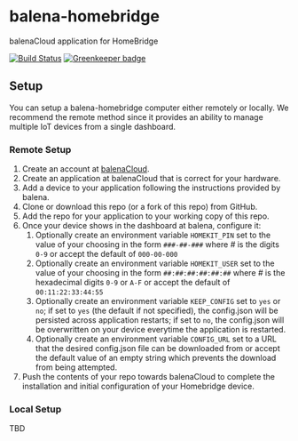 # balena-homebridge

balenaCloud application for HomeBridge

[![Build Status](https://travis-ci.com/rhwood/balena-homebridge.svg?branch=master)](https://travis-ci.com/rhwood/balena-homebridge) [![Greenkeeper badge](https://badges.greenkeeper.io/rhwood/balena-homebridge.svg)](https://greenkeeper.io/)

## Setup

You can setup a balena-homebridge computer either remotely or locally. We recommend the remote method since it provides an ability to manage multiple IoT devices from a single dashboard.

### Remote Setup

1. Create an account at [balenaCloud](https://dashboard.balena-cloud.com/).
2. Create an application at balenaCloud that is correct for your hardware.
3. Add a device to your application following the instructions provided by balena.
4. Clone or download this repo (or a fork of this repo) from GitHub.
5. Add the repo for your application to your working copy of this repo.
6. Once your device shows in the dashboard at balena, configure it:
    1. Optionally create an environment variable `HOMEKIT_PIN` set to the value of your choosing in the form `###-##-###` where _#_ is the digits `0-9` or accept the default of `000-00-000`
    2. Optionally create an environment variable `HOMEKIT_USER` set to the value of your choosing in the form `##:##:##:##:##:##` where _#_ is the hexadecimal digits `0-9` or `A-F` or accept the default of `00:11:22:33:44:55`
    3. Optionally create an environment variable `KEEP_CONFIG` set to `yes` or `no`; if set to `yes` (the default if not specified), the config.json will be persisted across application restarts; if set to `no`, the config.json will be overwritten on your device everytime the application is restarted.
    4. Optionally create an environment variable `CONFIG_URL` set to a URL that the desired config.json file can be downloaded from or accept the default value of an empty string which prevents the download from being attempted.
7. Push the contents of your repo towards balenaCloud to complete the installation and initial configuration of your Homebridge device.

### Local Setup

TBD
